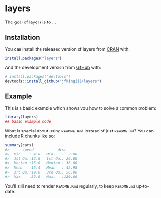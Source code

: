 
<!-- README.md is generated from README.Rmd. Please edit that file -->

# layers

<!-- badges: start -->

<!-- badges: end -->

The goal of layers is to …

## Installation

You can install the released version of layers from
[CRAN](https://CRAN.R-project.org) with:

``` r
install.packages("layers")
```

And the development version from [GitHub](https://github.com/) with:

``` r
# install.packages("devtools")
devtools::install_github("jfkingiii/layers")
```

## Example

This is a basic example which shows you how to solve a common problem:

``` r
library(layers)
## basic example code
```

What is special about using `README.Rmd` instead of just `README.md`?
You can include R chunks like so:

``` r
summary(cars)
#>      speed           dist       
#>  Min.   : 4.0   Min.   :  2.00  
#>  1st Qu.:12.0   1st Qu.: 26.00  
#>  Median :15.0   Median : 36.00  
#>  Mean   :15.4   Mean   : 42.98  
#>  3rd Qu.:19.0   3rd Qu.: 56.00  
#>  Max.   :25.0   Max.   :120.00
```

You’ll still need to render `README.Rmd` regularly, to keep `README.md`
up-to-date.
